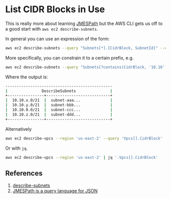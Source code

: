 # List CIDR Blocks in Use

This is really more about learning [JMESPath](https://jmespath.org/) but the AWS CLI gets us off to a good start with `aws ec2 describe-subnets`.

In general you can use an expression of the form:

```bash
aws ec2 describe-subnets --query "Subnets[*].[CidrBlock, SubnetId]" --output table
```

More specifically, you can constrain it to a certain prefix, e.g.

```bash
aws ec2 describe-subnets --query "Subnets[?contains(CidrBlock, '10.10')].[CidrBlock, SubnetId]" --output table
```

Where the output is:

```bash
-----------------------------------------------
|               DescribeSubnets               |
+----------------+----------------------------+
|  10.10.x.0/21  |  subnet-aaa...             |
|  10.10.y.0/21  |  subnet-bbb...             |
|  10.10.0.0/21  |  subnet-ccc...             |
|  10.10.z.0/21  |  subnet-ddd...             |
+----------------+----------------------------+
```

Alternatively

```bash
aws ec2 describe-vpcs --region 'us-east-2' --query 'Vpcs[].CidrBlock'
```

Or with `jq`.

```bash
aws ec2 describe-vpcs --region 'us-east-2' | jq '.Vpcs[].CidrBlock'
```

## References

1. [describe-subnets](https://awscli.amazonaws.com/v2/documentation/api/latest/reference/ec2/describe-subnets.html)
1. [JMESPath is a query language for JSON](https://jmespath.org/)
